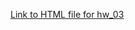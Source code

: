
[Link to HTML file for hw_03](file:///Users/prernagupta/git%20docs/stat545-hw-prernagupta05/hw03/hw03.html)